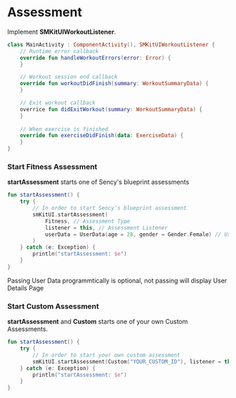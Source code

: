 # Assessment

Implement **SMKitUIWorkoutListener**.
```Kotlin
class MainActivity : ComponentActivity(), SMKitUIWorkoutListener {
    // Runtime error callback
    override fun handleWorkoutErrors(error: Error) {
    }

    // Workout session end callback
    override fun workoutDidFinish(summary: WorkoutSummaryData) {
    }

    // Exit workout callback
    overrice fun didExitWorkout(summary: WorkoutSummaryData) {
    }
    
    // When exercise is finished
    override fun exerciseDidFinish(data: ExerciseData) {
    }
}
```

### Start Fitness Assessment
**startAssessment** starts one of Sency's blueprint assessments
```Kotlin
fun startAssessment() {
    try {
        // In order to start Sency's blueprint assessment
        smKitUI.startAssessment(
            Fitness, // Assessment Type
            listener = this, // Assessment Listener
            userData = UserData(age = 28, gender = Gender.Female) // User Data 
        )
    } catch (e: Exception) {
        println("startAssessment: $e")
    }
}
```
Passing User Data programmtically is optional, not passing will display User Details Page 

### Start Custom Assessment
**startAssessment** and **Custom** starts one of your own Custom Assessments.
```Kotlin
fun startAssessment() {
    try {
        // In order to start your own custom assessment
        smKitUI.startAssessment(Custom("YOUR_CUSTOM_ID"), listener = this, userData = null)
    } catch (e: Exception) {
        println("startAssessment: $e")
    }
}
```
